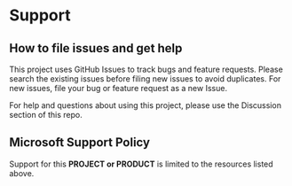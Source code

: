 # Support

## How to file issues and get help  

This project uses GitHub Issues to track bugs and feature requests. Please search the existing 
issues before filing new issues to avoid duplicates.  For new issues, file your bug or 
feature request as a new Issue.

For help and questions about using this project, please use the Discussion section of this repo.

## Microsoft Support Policy  

Support for this **PROJECT or PRODUCT** is limited to the resources listed above.
